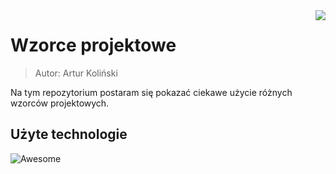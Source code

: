 <img src="http://universidadenotebook.com.br/images/logo.png" align="right" />

# Wzorce projektowe 
> Autor: Artur Koliński

Na tym repozytorium postaram się pokazać ciekawe użycie różnych wzorców projektowych.

## Użyte technologie
![Awesome](http://aavalar.com/wp-content/uploads/2016/10/C-.net_.jpg)
